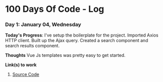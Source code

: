# 100 Days Of Code - Log

### Day 1: January 04, Wednesday

**Today's Progress**: I've setup the boilerplate for the project. Imported Axios HTTP client. Built up the Ajax query. Created a search component and search results component.

**Thoughts** Vue Js templates was pretty easy to get started. 

**Link(s) to work**
1. [Source Code](https://github.com/manidf/nytimes-vuejs)

